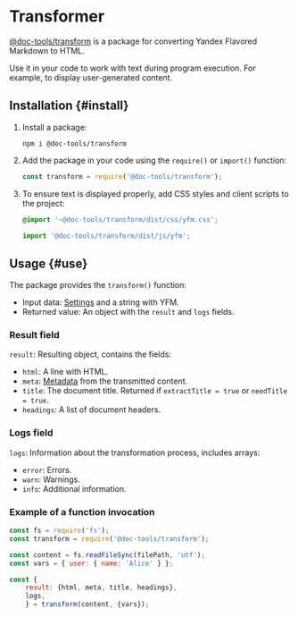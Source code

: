 # Transformer

[@doc-tools/transform](https://www.npmjs.com/package/@doc-tools/transform) is a package for converting Yandex Flavored Markdown to HTML.

Use it in your code to work with text during program execution. For example, to display user-generated content.

## Installation {#install}

1. Install a package:

    ```shell
    npm i @doc-tools/transform
    ```

1. Add the package in your code using the `require()` or `import()` function:

    ```javascript
    const transform = require('@doc-tools/transform');
    ```

1. To ensure text is displayed properly, add CSS styles and client scripts to the project:

     ```css
     @import '~@doc-tools/transform/dist/css/yfm.css';
     ```

     ```javascript
     import '@doc-tools/transform/dist/js/yfm';
     ```

## Usage {#use}

The package provides the `transform()` function:

* Input data: [Settings](settings.md) and a string with YFM.
* Returned value: An object with the `result` and `logs` fields.

### Result field

`result`: Resulting object, contains the fields:

* `html`: A line with HTML.
* `meta`: [Metadata](../../syntax/meta.md#meta) from the transmitted content.
* `title`: The document title. Returned if `extractTitle = true` or `needTitle = true`.
* `headings`: A list of document headers.

### Logs field

`logs`: Information about the transformation process, includes arrays:

* `error`: Errors.
* `warn`: Warnings.
* `info`: Additional information.

### Example of a function invocation

```javascript
const fs = require('fs');
const transform = require('@doc-tools/transform');

const content = fs.readFileSync(filePath, 'utf');
const vars = { user: { name: 'Alice' } };

const {
    result: {html, meta, title, headings},
    logs,
    } = transform(content, {vars});    
```

